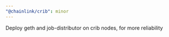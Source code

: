```yaml
---
"@chainlink/crib": minor
---
```


Deploy geth and job-distributor on crib nodes, for more reliability
